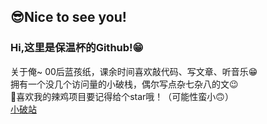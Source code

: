 ## 😎Nice to see you!
### Hi,这里是保温杯的Github!😁
关于俺~
00后蓝孩纸，课余时间喜欢敲代码、写文章、听音乐😁</br>
拥有一个没几个访问量的小破栈，偶尔写点杂七杂八的文😉</br>
👀喜欢我的辣鸡项目要记得给个star哦！（可能性蛮小🙃）</br>
[小破站](https:1357.ga)
